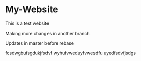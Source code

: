 # My-Website

This is a test website


Making more changes in another branch

Updates in master before rebase

fcsdwgbufsgdukjfsdvf
wyhufvweduyfvwesdfu
uyedfsdvfjsdgs